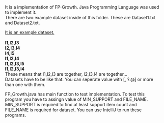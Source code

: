 It is a implementation of FP-Growth. Java Programming Language was used to implement it. <br />
There are two example dataset inside of this folder. These are Dataset1.txt and Dataset2.txt. <br />

<a href = "https://github.com/alihaydarkurban/CSE454-Data-Mining/blob/master/HW2/151044058_CSE454_HW2/Dataset1.txt" target="_blank">It is an example dataset.</a> <br /><br />
<b>
I1,I2,I3 <br />
I2,I3,I4 <br />
I4,I5 <br />
I1,I2,I4 <br />
I1,I2,I3,I5 <br />
I1,I2,I3,I4  <br />
</b>
These means that I1,I2,I3 are together, I2,I3,I4 are together... <br />
Datasets have to be like that. You can seperate value with [, ?.@] or more than one with them. <br />

FP_Growth.java has main function to test implementation. To test this program you have to 
assingn value of MIN_SUPPORT and FILE_NAME. MIN_SUPPORT is required to find at least support 
item count and FILE_NAME is required for dataset. You can use IntelliJ to run these programs.
